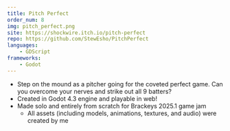 ```yaml
---
title: Pitch Perfect
order_num: 8
img: pitch_perfect.png
site: https://shockwire.itch.io/pitch-perfect
repo: https://github.com/StewEsho/PitchPerfect
languages:
    - GDScript
frameworks:
    - Godot
---
```

+ Step on the mound as a pitcher going for the coveted perfect game. Can you overcome your nerves and strike out all 9 batters?
+ Created in Godot 4.3 engine and playable in web!
+ Made solo and entirely from scratch for Brackeys 2025.1 game jam 
    + All assets (including models, animations, textures, and audio) were created by me